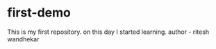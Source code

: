 # first-demo
This is my first repository. on this day I started learning.
author - ritesh wandhekar
